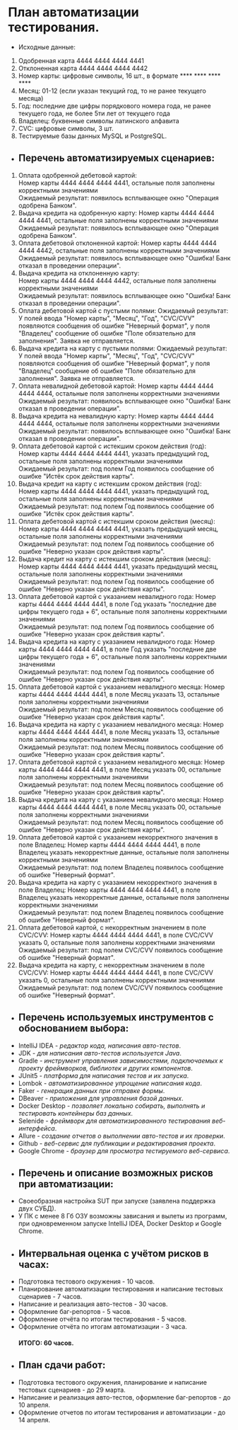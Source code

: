 # План автоматизации тестирования.
 
* Исходные данные:
1. Одобренная карта 4444 4444 4444 4441
2. Отклоненная карта 4444 4444 4444 4442
3. Номер карты: цифровые символы, 16 шт., в формате **** **** **** ****
4. Месяц: 01-12 (если указан текущий год, то не ранее текущего месяца)
5. Год: последние две цифры порядкового номера года, не ранее текущего года, не более 5ти лет от текущего года
6. Владелец: буквенные символы латинского алфавита
7. CVC: цифровые символы, 3 шт.
8. Тестируемые базы данных MySQL и PostgreSQL.

* ## Перечень автоматизируемых сценариев:

1. Оплата одобренной дебетовой картой:  
   Номер карты 4444 4444 4444 4441, остальные поля заполнены корректными значениями  
   Ожидаемый результат: появилось всплывающее окно "Операция одобрена Банком".
2. Выдача кредита на одобренную карту: 
   Номер карты 4444 4444 4444 4441, остальные поля заполнены корректными значениями  
   Ожидаемый результат: появилось всплывающее окно "Операция одобрена Банком".
3. Оплата дебетовой отклоненной картой: 
   Номер карты 4444 4444 4444 4442, остальные поля заполнены корректными значениями
   Ожидаемый результат: появилось всплывающее окно "Ошибка! Банк отказал в проведении операции".
4. Выдача кредита на отклоненную карту:  
   Номер карты 4444 4444 4444 4442, остальные поля заполнены корректными значениями  
   Ожидаемый результат: появилось всплывающее окно "Ошибка! Банк отказал в проведении операции".
5. Оплата дебетовой картой с пустыми полями:
   Ожидаемый результат: У полей ввода "Номер карты", "Месяц", "Год", "CVC/CVV" появляются сообщения об ошибке "Неверный формат", у поля "Владелец" сообщение об ошибке "Поле обязательно для заполнения". Заявка не отправляется.
6. Выдача кредита на карту с пустыми полями:
   Ожидаемый результат: У полей ввода "Номер карты", "Месяц", "Год", "CVC/CVV" появляются сообщения об ошибке "Неверный формат", у поля "Владелец" сообщение об ошибке "Поле обязательно для заполнения". Заявка не отправляется.
7. Оплата невалидной дебетовой картой: 
   Номер карты 4444 4444 4444 4444, остальные поля заполнены корректными значениями  
   Ожидаемый результат: появилось всплывающее окно "Ошибка! Банк отказал в проведении операции".
8. Выдача кредита на невалидную карту:
   Номер карты 4444 4444 4444 4444, остальные поля заполнены корректными значениями  
   Ожидаемый результат: появилось всплывающее окно "Ошибка! Банк отказал в проведении операции".
9. Оплата дебетовой картой с истекшим сроком действия (год):  
   Номер карты 4444 4444 4444 4441, указать предыдущий год, остальные поля заполнены корректными значениями  
   Ожидаемый результат: под полем Год появилось сообщение об ошибке "Истёк срок действия карты".
10. Выдача кредит на карту с истекшим сроком действия (год):  
    Номер карты 4444 4444 4444 4441, указать предыдущий год, остальные поля заполнены корректными значениями  
    Ожидаемый результат: под полем Год появилось сообщение об ошибке "Истёк срок действия карты".
11. Оплата дебетовой картой с истекшим сроком действия (месяц):  
    Номер карты 4444 4444 4444 4441, указать предыдущий месяц, остальные поля заполнены корректными значениями  
    Ожидаемый результат: под полем Год появилось сообщение об ошибке "Неверно указан срок действия карты".
12. Выдача кредит на карту с истекшим сроком действия (месяц):  
    Номер карты 4444 4444 4444 4441, указать предыдущий месяц, остальные поля заполнены корректными значениями  
    Ожидаемый результат: под полем Год появилось сообщение об ошибке "Неверно указан срок действия карты".
13. Оплата дебетовой картой с указанием невалидного года: 
    Номер карты 4444 4444 4444 4441, в поле Год указать "последние две цифры текущего года + 6", остальные поля заполнены корректными значениями  
    Ожидаемый результат: под полем Год появилось сообщение об ошибке "Неверно указан срок действия карты".
14. Выдача кредита на карту с указанием невалидного года:
    Номер карты 4444 4444 4444 4441, в поле Год указать "последние две цифры текущего года + 6", остальные поля заполнены корректными значениями  
    Ожидаемый результат: под полем Год появилось сообщение об ошибке "Неверно указан срок действия карты".
15. Оплата дебетовой картой с указанием невалидного месяца: 
    Номер карты 4444 4444 4444 4441, в поле Месяц указать 13, остальные поля заполнены корректными значениями  
    Ожидаемый результат: под полем Месяц появилось сообщение об ошибке "Неверно указан срок действия карты".
16. Выдача кредита на карту с указанием невалидного месяца: 
    Номер карты 4444 4444 4444 4441, в поле Месяц указать 13, остальные поля заполнены корректными значениями  
    Ожидаемый результат: под полем Месяц появилось сообщение об ошибке "Неверно указан срок действия карты".
17. Оплата дебетовой картой с указанием невалидного месяца:
    Номер карты 4444 4444 4444 4441, в поле Месяц указать 00, остальные поля заполнены корректными значениями  
    Ожидаемый результат: под полем Месяц появилось сообщение об ошибке "Неверно указан срок действия карты".
18. Выдача кредита на карту с указанием невалидного месяца:
    Номер карты 4444 4444 4444 4441, в поле Месяц указать 00, остальные поля заполнены корректными значениями  
    Ожидаемый результат: под полем Месяц появилось сообщение об ошибке "Неверно указан срок действия карты".
19. Оплата дебетовой картой с указанием некорректного значения в поле Владелец:
    Номер карты 4444 4444 4444 4441, в поле Владелец указать некорректные данные, остальные поля заполнены корректными значениями  
    Ожидаемый результат: под полем Владелец появилось сообщение об ошибке "Неверный формат".
20. Выдача кредита на карту с указанием некорректного значения в поле Владелец:
    Номер карты 4444 4444 4444 4441, в поле Владелец указать некорректные данные, остальные поля заполнены корректными значениями  
    Ожидаемый результат: под полем Владелец появилось сообщение об ошибке "Неверный формат".
21. Оплата дебетовой картой, с некорректным значением в поле CVC/CVV:
    Номер карты 4444 4444 4444 4441, в поле CVC/CVV указать 0, остальные поля заполнены корректными значениями  
    Ожидаемый результат: под полем CVC/CVV появилось сообщение об ошибке "Неверный формат".
22. Выдача кредита на карту, с некорректным значением в поле CVC/CVV:
    Номер карты 4444 4444 4444 4441, в поле CVC/CVV указать 0, остальные поля заполнены корректными значениями  
    Ожидаемый результат: под полем CVC/CVV появилось сообщение об ошибке "Неверный формат".

* ## Перечень используемых инструментов с обоснованием выбора:
- IntelliJ IDEA - *редактор кода, написания авто-тестов*.
- JDK - *для написания авто-тестов используется Java*.
- Gradle - *инструмент управления зависимостями, подключаемых к проекту фреймворков, библиотек и других компонентов*.
- JUnit5 - *платформа для написания тестов и их запуска*.
- Lombok - *автоматизированное упрощение написания кода*.
- Faker - *генерация данных при отправке формы*.
- DBeaver - *приложения для управления базой данных*.
- Docker Desktop - *позволяет локально собирать, выполнять и тестировать контейнеры баз данных*.
- Selenide - *фреймворк для автоматизированного тестирования веб-интерфейса*.
- Allure - *создание отчетов о выполнении авто-тестов и их проверки*.
- Github - *веб-сервис для публикации и редактирования проекта*.
- Google Chrome - *браузер для просмотра тестируемого веб-сервиса*.

* ## Перечень и описание возможных рисков при автоматизации:
- Своеобразная настройка SUT при запуске (заявлена поддержка двух СУБД).
- У ПК с менее 8 Гб ОЗУ возможны зависания и вылеты из программ, при одновременном запуске IntelliJ IDEA, Docker Desktop и Google Chrome.

* ## Интервальная оценка с учётом рисков в часах:
- Подготовка тестового окружения - 10 часов.
- Планирование автоматизации тестирования и написание тестовых сценариев - 7 часов.
- Написание и реализация авто-тестов - 30 часов.
- Оформление баг-репортов - 5 часов.
- Оформление отчёта по итогам тестирования - 5 часов.
- Оформление отчёта по итогам автоматизации - 3 часа.
  #### ИТОГО: 60 часов.

* ## План сдачи работ:
- Подготовка тестового окружения, планирование и написание тестовых сценариев - до 29 марта.
- Написание и реализация авто-тестов, оформление баг-репортов - до 10 апреля.
- Оформление отчетов по итогам тестирования и автоматизации - до 14 апреля.